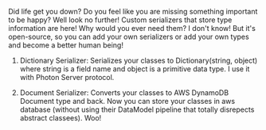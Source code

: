 Did life get you down? Do you feel like you are missing something important to be happy? Well look no further! Custom serializers that store type information are here! Why would you ever need them? I don't know! But it's open-source, so you can add your own serializers or add your own types and become a better human being!

1. Dictionary Serializer:
	Serializes your classes to Dictionary(string, object) where string is a field name and object is a primitive data type. I use it with Photon Server protocol.
	
2. Document Serializer:
	Converts your classes to AWS DynamoDB Document type and back. Now you can store your classes in aws database (without using their DataModel pipeline that totally disrepects abstract classees). Woo!
